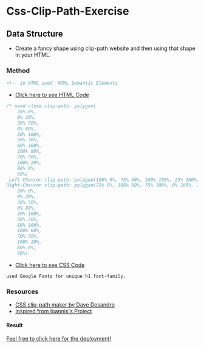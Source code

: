 # Css-Clip-Path-Exercise

## Data Structure

- Create a fancy shape using clip-path website and then using that shape in your HTML.

### Method

```html
<!-- in HTML used  HTML Semantic Elements
```

- [Click here to see HTML Code](index.html)

```css
/* used close clip-path: polygon(
    20% 0%,
    0% 20%,
    30% 50%,
    0% 80%,
    20% 100%,
    50% 70%,
    80% 100%,
    100% 80%,
    70% 50%,
    100% 20%,
    80% 0%,
    50%)
 Left-Chevron clip-path: polygon(100% 0%, 75% 50%, 100% 100%, 25% 100%, 0% 50%, 25% 0%);
Right-Chevron clip-path: polygon(75% 0%, 100% 50%, 75% 100%, 0% 100%, 25% 50%, 0% 0%);  and close clip-path:  polygon(
    20% 0%,
    0% 20%,
    30% 50%,
    0% 80%,
    20% 100%,
    50% 70%,
    80% 100%,
    100% 80%,
    70% 50%,
    100% 20%,
    80% 0%,
    50%)
```

- [Click here to see CSS Code](css/style.css)

```Google Fonts
used Google Fonts for unique h1 font-family.

```

### Resources

- [CSS clip-path maker by Dave Desandro](https://bennettfeely.com/clippy/)
- [Inspired from Ioannis's Project ](https://github.com/Ioannis-Kavalidis/clip-path-exercise)

#### Result

[Feel free to click here for the deployment!](https://ashraftajuddin.github.io/Css-ClipPath-Exercise/)
